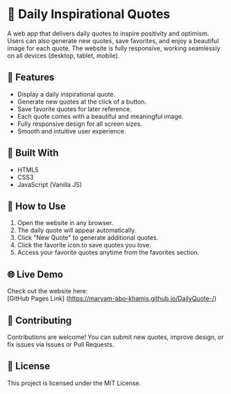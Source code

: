 # 🌟 Daily Inspirational Quotes

A web app that delivers daily quotes to inspire positivity and optimism. Users can also generate new quotes, save favorites, and enjoy a beautiful image for each quote. The website is fully responsive, working seamlessly on all devices (desktop, tablet, mobile).


## 📌 Features

- Display a daily inspirational quote.
- Generate new quotes at the click of a button.
- Save favorite quotes for later reference.
- Each quote comes with a beautiful and meaningful image.
- Fully responsive design for all screen sizes.
- Smooth and intuitive user experience.

## 🎨 Built With

- HTML5
- CSS3
- JavaScript (Vanilla JS)


## 🚀 How to Use

1. Open the website in any browser.
2. The daily quote will appear automatically.
3. Click "New Quote" to generate additional quotes.
4. Click the favorite icon to save quotes you love.
5. Access your favorite quotes anytime from the favorites section.

## 🌐 Live Demo

Check out the website here:  
[GitHub Pages Link] (https://maryam-abo-khamis.github.io/DailyQuote-/)

## 🤝 Contributing

Contributions are welcome! You can submit new quotes, improve design, or fix issues via Issues or Pull Requests.

## 📄 License

This project is licensed under the MIT License.



